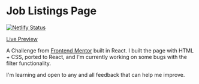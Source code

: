 # Job Listings Page

[![Netlify Status](https://api.netlify.com/api/v1/badges/03fc7f31-b1ac-45d5-95fa-ad011fb4ab75/deploy-status)](https://app.netlify.com/sites/blam-joblistings/deploys)

[Live Preview](https://blam-joblistings.netlify.app/)

A Challenge from [Frontend Mentor](https://www.frontendmentor.io) built in React. I built the page with HTML + CSS, ported to React, and I'm currently working on some bugs with the filter functionality.

I'm learning and open to any and all feedback that can help me improve.